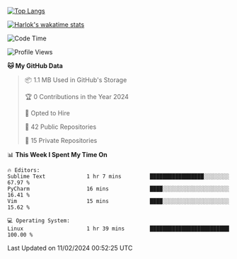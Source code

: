 [![Top Langs](https://github-readme-stats.vercel.app/api/top-langs/?username=remisiki&theme=dracula&layout=compact&hide=Jupyter%20Notebook,CSS,HTML&langs_count=10&exclude_repo=GMM-Demux-GUI)](https://github.com/anuraghazra/github-readme-stats)

[![Harlok's wakatime stats](https://github-readme-stats.vercel.app/api/wakatime?username=@remisiki&theme=dracula&layout=compact&langs_count=10&hide=other,html,css,text,json,markdown,jupyter)](https://github.com/anuraghazra/github-readme-stats)

<!--START_SECTION:waka-->
![Code Time](http://img.shields.io/badge/Code%20Time-655%20hrs%2056%20mins-blue)

![Profile Views](http://img.shields.io/badge/Profile%20Views-1-blue)

**🐱 My GitHub Data** 

> 📦 1.1 MB Used in GitHub's Storage 
 > 
> 🏆 0 Contributions in the Year 2024
 > 
> 💼 Opted to Hire
 > 
> 📜 42 Public Repositories 
 > 
> 🔑 15 Private Repositories 
 > 
📊 **This Week I Spent My Time On** 

```text
🔥 Editors: 
Sublime Text             1 hr 7 mins         █████████████████░░░░░░░░   67.97 % 
PyCharm                  16 mins             ████░░░░░░░░░░░░░░░░░░░░░   16.41 % 
Vim                      15 mins             ████░░░░░░░░░░░░░░░░░░░░░   15.62 % 

💻 Operating System: 
Linux                    1 hr 39 mins        █████████████████████████   100.00 % 
```


 Last Updated on 11/02/2024 00:52:25 UTC
<!--END_SECTION:waka-->
